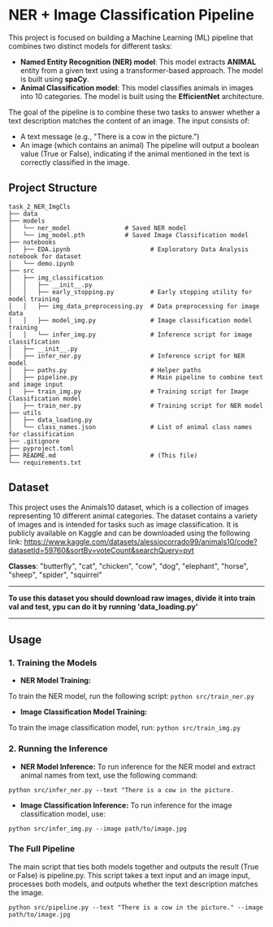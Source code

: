 # **NER + Image Classification Pipeline**
This project is focused on building a Machine Learning (ML) pipeline that combines two distinct models for different tasks:

- **Named Entity Recognition (NER) model**: This model extracts **ANIMAL** entity from a given text using a transformer-based approach. The model is built using **spaCy**.
- **Animal Classification model**: This model classifies animals in images into 10 categories. The model is built using the **EfficientNet** architecture.

The goal of the pipeline is to combine these two tasks to answer whether a text description matches the content of an image. The input consists of:

- A text message (e.g., "There is a cow in the picture.")
- An image (which contains an animal)
The pipeline will output a boolean value (True or False), indicating if the animal mentioned in the text is correctly classified in the image.

## Project Structure

```
task_2_NER_ImgCls
├── data
├── models
│   └── ner_model               # Saved NER model
│   └── img_model.pth           # Saved Image Classification model
├── notebooks
│   ├── EDA.ipynb                      # Exploratory Data Analysis notebook for dataset
│   └── demo.ipynb
├── src
│   ├── img_classification
│   │   ├── __init__.py
│   │   ├── early_stopping.py          # Early stopping utility for model training
│   │   ├── img_data_preprocessing.py  # Data preprocessing for image data
│   │   ├── model_img.py               # Image classification model training
│   │   └── infer_img.py               # Inference script for image classification
│   ├── __init__.py
│   ├── infer_ner.py                   # Inference script for NER model
│   ├── paths.py                       # Helper paths
│   ├── pipeline.py                    # Main pipeline to combine text and image input
│   ├── train_img.py                   # Training script for Image Classification model
│   ├── train_ner.py                   # Training script for NER model
├── utils
│   ├── data_loading.py                
│   └── class_names.json               # List of animal class names for classification
├── .gitignore
├── pyproject.toml
├── README.md                          # (This file)
└── requirements.txt
```
## Dataset

This project uses the Animals10 dataset, which is a collection of images representing 10 different animal categories. The dataset contains a variety of images and is intended for tasks such as image classification. It is publicly available on Kaggle and can be downloaded using the following link:
https://www.kaggle.com/datasets/alessiocorrado99/animals10/code?datasetId=59760&sortBy=voteCount&searchQuery=pyt

**Classes**: "butterfly", "cat", "chicken", "cow", "dog", "elephant", "horse", "sheep", "spider", "squirrel"

---

**To use this dataset you should download raw images, divide it into train val and test, ypu can do it by running 'data_loading.py'**

---

## Usage

### 1. Training the Models
- **NER Model Training:**

To train the NER model, run the following script:
```python src/train_ner.py```

- **Image Classification Model Training:**

To train the image classification model, run:
```python src/train_img.py```

### 2. Running the Inference

- **NER Model Inference:**
To run inference for the NER model and extract animal names from text, use the following command:

```python src/infer_ner.py --text "There is a cow in the picture.```

- **Image Classification Inference:**
To run inference for the image classification model, use:

```python src/infer_img.py --image path/to/image.jpg```

### The Full Pipeline
The main script that ties both models together and outputs the result (True or False) is pipeline.py. This script takes a text input and an image input, processes both models, and outputs whether the text description matches the image.

```python src/pipeline.py --text "There is a cow in the picture." --image path/to/image.jpg```
